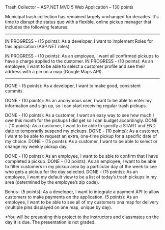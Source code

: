 Trash Collector – ASP.NET MVC 5 Web Application – 130 points

Municipal trash collection has remained largely unchanged for decades. 
It's time to disrupt the status quo with a flexible, online pickup manager that includes the following features:

---

IN PROGRESS - (15 points): As a developer, I want to implement Roles for this application (ASP.NET roles).

IN PROGRESS - (10 points): As an employee, I want all confirmed pickups to have a charge applied to the customer.
IN PROGRESS - (10 points): As an employee, I want to be able to select a customer profile and see their address with a pin on a map (Google Maps API).

---

DONE - (5 points): As a developer, I want to make good, consistent commits.

DONE - (10 points): As an anonymous user, I want to be able to enter my information and sign up, so I can start receiving regular trash pickups.

DONE - (10 points): As a customer, I want an easy way to see how much I owe this month for the pickups I did get so I can budget accordingly.
DONE - (10 points): As a customer, I want to be able to specify a START and END date to temporarily suspend my pickups.
DONE - (10 points): As a customer, I want to be able to request an extra, one-time pickup for a specific date of my choice.
DONE - (15 points): As a customer, I want to be able to select or change my weekly pickup day. 

DONE - (10 points): As an employee, I want to be able to confirm that I have completed a pickup.
DONE - (10 points): As an employee, I want to be able to filter customers in my pickup area by a particular day of the week to see who gets a pickup for the day selected.
DONE - (15 points): As an employee, I want my default view to be a list of today’s trash pickups in my area (determined by the employee’s zip code).

Bonus-
(5 points): As a developer, I want to integrate a payment API to allow customers to make payments on the application.
(5 points): As an employee, I want to be able to see all of my customers ona map for delivery (multiple pins displayed on one map, unique by day).

*You will be presenting this project to the instructors and classmates on the day it is due. The presentation is not graded.